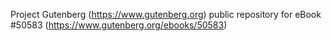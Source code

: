 Project Gutenberg (https://www.gutenberg.org) public repository for
eBook #50583 (https://www.gutenberg.org/ebooks/50583)
